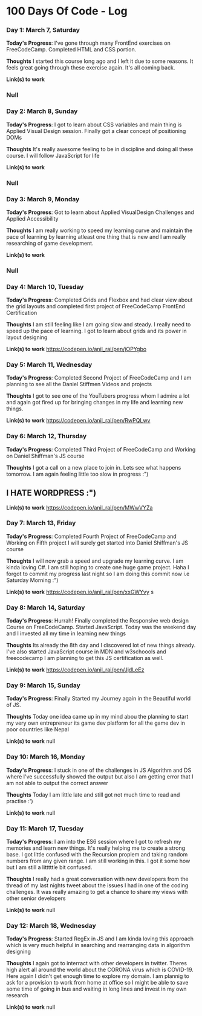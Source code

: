 # 100 Days Of Code - Log

### Day 1: March 7, Saturday

**Today's Progress**: I've gone through many FrontEnd exercises on FreeCodeCamp. Completed HTML and CSS portion.

**Thoughts** I started this course long ago and I left it due to some reasons. It feels great going through these exercise again. It's all
coming back.

**Link(s) to work**

### Null

### Day 2: March 8, Sunday

**Today's Progress**: I got to learn about CSS variables and main thing is Applied Visual Design session. Finally got a clear concept of positioning DOMs

**Thoughts** It's really awesome feeling to be in discipline and doing all these course. I will follow JavaScript for life

**Link(s) to work**

### Null

### Day 3: March 9, Monday

**Today's Progress**: Got to learn about Applied VisualDesign Challenges and Applied Accessibility

**Thoughts** I am really working to speed my learning curve and maintain the pace of learning by learning atleast one thing that is new and I am really researching of game development.

**Link(s) to work**

### Null

### Day 4: March 10, Tuesday

**Today's Progress**: Completed Grids and Flexbox and had clear view about the grid layouts and completed first project of FreeCodeCamp FrontEnd Certification

**Thoughts** I am still feeling like I am going slow and steady. I really need to speed up the pace of learning. I got to learn about grids and its power in layout designing

**Link(s) to work**
https://codepen.io/anil_rai/pen/jOPYgbo

### Day 5: March 11, Wednesday

**Today's Progress**: Completed Second Project of FreeCodeCamp and I am planning to see all the Daniel Stiffmen Videos and projects

**Thoughts** I got to see one of the YouTubers progress whom I admire a lot and again got fired up for bringing changes in my life and learning new things.

**Link(s) to work**
https://codepen.io/anil_rai/pen/RwPQLwv


### Day 6: March 12, Thursday

**Today's Progress**: Completed Third Project of FreeCodeCamp and Working on Daniel Shiffman's JS course

**Thoughts** I got a call on a new place to join in. Lets see what happens tomorrow. I am again feeling little too slow in progress :")   

## I HATE WORDPRESS :")

**Link(s) to work**
https://codepen.io/anil_rai/pen/MWwVYZa



### Day 7: March 13, Friday

**Today's Progress**: Completed Fourth Project of FreeCodeCamp and Working on Fifth project I will surely get started into Daniel Shiffman's JS course

**Thoughts** I will now grab a speed and upgrade my learning curve. I am kinda loving C#. I am still hoping to create one huge game project. Haha I forgot to commit my progress last night so I am doing this commit now i.e Saturday Morning :")

**Link(s) to work**
https://codepen.io/anil_rai/pen/xxGWYvy
s


### Day 8: March 14, Saturday

**Today's Progress**: Hurrah! Finally completed the Responsive web design Course on FreeCodeCamp. Started JavaScript. Today was the weekend day and I invested all my time in learning new things 

**Thoughts** Its already the 8th day and I discovered lot of new things already. I've also started JavaScript course in MDN and w3schoools and freecodecamp I am planning to get this JS certification as well.

**Link(s) to work**
https://codepen.io/anil_rai/pen/JjdLeEz


### Day 9: March 15, Sunday

**Today's Progress**: Finally Started my Journey again in the Beautiful world of JS.

**Thoughts** Today one idea came up in my mind abou the planning to start my very own entrepreneur its game dev platform for all the game dev in poor countries like Nepal

**Link(s) to work**
null


### Day 10: March 16, Monday

**Today's Progress**: I stuck in one of the challenges in JS Algorithm and DS where I've successfully showed the output but also I am getting error that I am not able to output the correct answer

**Thoughts** Today I am little late and still got not much time to read and practise :')

**Link(s) to work**
null


### Day 11: March 17, Tuesday

**Today's Progress**: I am into the ES6 session where I got to refresh my memories and learn new things. It's really helping me to create a strong base. I got little confused with the Recursion proplem and taking random numbers from any given range. I am still working in this. I got it some how but I am still a litttttle bit confused.

**Thoughts** I really had a great conversation with new developers from the thread of my last nights tweet about the issues I had in one of the coding challenges. It was really amazing to get a chance to share my views with other senior developers

**Link(s) to work**
null

### Day 12: March 18, Wednesday

**Today's Progress**: Started RegEx in JS and I am kinda loving this approach which is very much helpful in searching and rearranging data in algorithm designing

**Thoughts** I again got to interract with other developers in twitter. Theres high alert all around the world about the CORONA virus which is COVID-19. Here again I didn't get enough time to explore my domain. I am plannig to ask for a provision to work from home at office so I might be able to save some time of going in bus and waiting in long lines and invest in my own research

**Link(s) to work**
null

